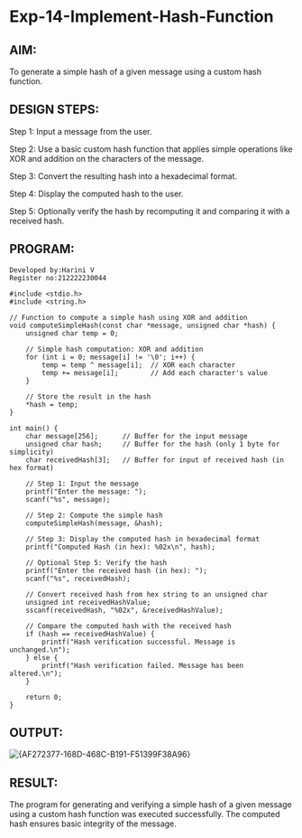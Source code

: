 # Exp-14-Implement-Hash-Function

## AIM:
To generate a simple hash of a given message using a custom hash function.

## DESIGN STEPS:
Step 1: Input a message from the user.

Step 2: Use a basic custom hash function that applies simple operations like XOR and addition on the characters of the message.

Step 3: Convert the resulting hash into a hexadecimal format.

Step 4: Display the computed hash to the user.

Step 5: Optionally verify the hash by recomputing it and comparing it with a received hash.

## PROGRAM:
```
Developed by:Harini V
Register no:212222230044
```
```
#include <stdio.h>
#include <string.h>

// Function to compute a simple hash using XOR and addition
void computeSimpleHash(const char *message, unsigned char *hash) {
    unsigned char temp = 0;

    // Simple hash computation: XOR and addition
    for (int i = 0; message[i] != '\0'; i++) {
        temp = temp ^ message[i];  // XOR each character
        temp += message[i];        // Add each character's value
    }
    
    // Store the result in the hash
    *hash = temp;
}

int main() {
    char message[256];      // Buffer for the input message
    unsigned char hash;     // Buffer for the hash (only 1 byte for simplicity)
    char receivedHash[3];   // Buffer for input of received hash (in hex format)

    // Step 1: Input the message
    printf("Enter the message: ");
    scanf("%s", message);

    // Step 2: Compute the simple hash
    computeSimpleHash(message, &hash);

    // Step 3: Display the computed hash in hexadecimal format
    printf("Computed Hash (in hex): %02x\n", hash);

    // Optional Step 5: Verify the hash
    printf("Enter the received hash (in hex): ");
    scanf("%s", receivedHash);

    // Convert received hash from hex string to an unsigned char
    unsigned int receivedHashValue;
    sscanf(receivedHash, "%02x", &receivedHashValue);

    // Compare the computed hash with the received hash
    if (hash == receivedHashValue) {
        printf("Hash verification successful. Message is unchanged.\n");
    } else {
        printf("Hash verification failed. Message has been altered.\n");
    }

    return 0;
}
```
## OUTPUT:

![{AF272377-168D-468C-B191-F51399F38A96}](https://github.com/user-attachments/assets/f9ff106f-0e0d-4ab0-8e8e-c85dea2379bd)

## RESULT:
The program for generating and verifying a simple hash of a given message using a custom hash function was executed successfully. The computed hash ensures basic integrity of the message.
